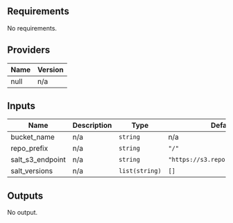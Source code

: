 <!-- BEGIN TFDOCS -->
## Requirements

No requirements.

## Providers

| Name | Version |
|------|---------|
| null | n/a |

## Inputs

| Name | Description | Type | Default | Required |
|------|-------------|------|---------|:--------:|
| bucket\_name | n/a | `string` | n/a | yes |
| repo\_prefix | n/a | `string` | `"/"` | no |
| salt\_s3\_endpoint | n/a | `string` | `"https://s3.repo.saltstack.com"` | no |
| salt\_versions | n/a | `list(string)` | `[]` | no |

## Outputs

No output.

<!-- END TFDOCS -->

